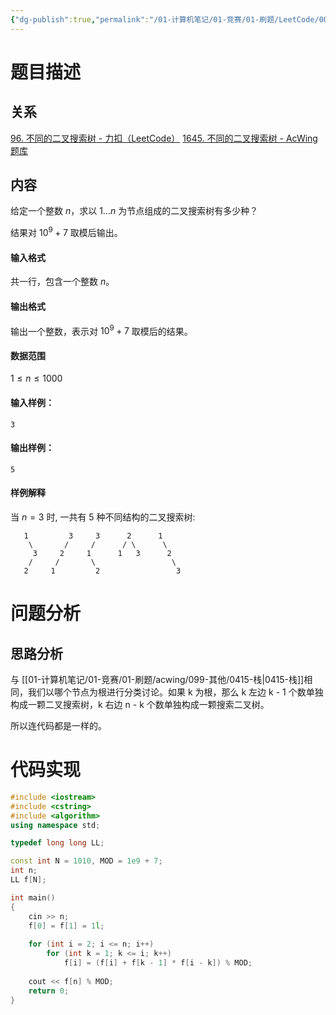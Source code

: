 ```yaml
---
{"dg-publish":true,"permalink":"/01-计算机笔记/01-竞赛/01-刷题/LeetCode/0096-unique-binary-search-trees/","tags":["personal/blog","algorithm/data-structures/有序表","algorithm/math/Catalan-number"]}
---
```



# 题目描述
## 关系
[96. 不同的二叉搜索树 - 力扣（LeetCode）](https://leetcode.cn/problems/unique-binary-search-trees/description/)
[1645. 不同的二叉搜索树 - AcWing题库](https://www.acwing.com/problem/content/description/1647/)
## 内容
给定一个整数 $n$，求以 $1 … n$ 为节点组成的二叉搜索树有多少种？

结果对 $10^9 + 7$ 取模后输出。

#### 输入格式

共一行，包含一个整数 $n$。

#### 输出格式

输出一个整数，表示对 $10^9 + 7$ 取模后的结果。

#### 数据范围

$1 \le n \le 1000$

#### 输入样例：

```
3
```

#### 输出样例：

```
5
```

#### 样例解释

当 $n = 3$ 时, 一共有 $5$ 种不同结构的二叉搜索树:

```
   1         3     3      2      1
    \       /     /      / \      \
     3     2     1      1   3      2
    /     /       \                 \
   2     1         2                 3
```
# 问题分析
## 思路分析
与 [[01-计算机笔记/01-竞赛/01-刷题/acwing/099-其他/0415-栈\|0415-栈]]相同，我们以哪个节点为根进行分类讨论。如果 k 为根，那么 k 左边 k - 1 个数单独构成一颗二叉搜索树，k 右边 n - k 个数单独构成一颗搜索二叉树。

所以连代码都是一样的。

# 代码实现
```c++
#include <iostream>
#include <cstring>
#include <algorithm>
using namespace std;

typedef long long LL;

const int N = 1010, MOD = 1e9 + 7;
int n;
LL f[N];

int main()
{
    cin >> n;
    f[0] = f[1] = 1l;
    
    for (int i = 2; i <= n; i++)
        for (int k = 1; k <= i; k++) 
            f[i] = (f[i] + f[k - 1] * f[i - k]) % MOD;
    
    cout << f[n] % MOD;
    return 0;
}
```